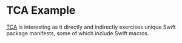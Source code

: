 # TCA Example

[TCA](https://github.com/pointfreeco/swift-composable-architecture) is
interesting as it directly and indirectly exercises unique Swift package
manifests, some of which include Swift macros.
